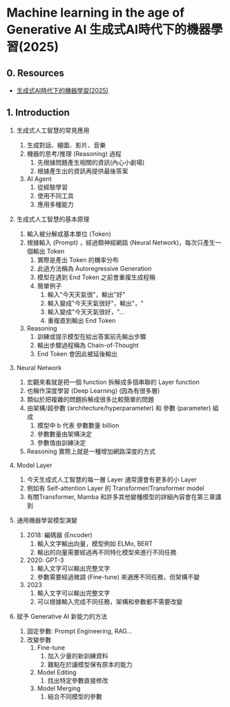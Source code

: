 # Machine learning in the age of Generative AI 生成式AI時代下的機器學習(2025)

## 0. Resources

- [生成式AI時代下的機器學習(2025)](https://www.youtube.com/playlist?list=PLJV_el3uVTsNZEFAdQsDeOdzAaHTca2Gi)

## 1. Introduction

1. 生成式人工智慧的常見應用
    1. 生成對話、繪圖、影片、音樂
    2. 機器的思考/推理 (Reasoning) 過程
        1. 先根據問題產生相關的資訊(內心小劇場)
        2. 根據產生出的資訊再提供最後答案
    3. AI Agent
        1. 從經驗學習
        2. 使用不同工具
        3. 應用多種能力
2. 生成式人工智慧的基本原理
    1. 輸入被分解成基本單位 (Token)
    2. 根據輸入 (Prompt) ，經過類神經網路 (Neural Network)，每次只產生一個輸出 Token
        1. 實際是產出 Token 的機率分布
        2. 此過方法稱為 Autoregressive Generation
        3. 模型在遇到 End Token 之前會重複生成程稱
        4. 簡單例子
            1. 輸入"今天天氣很"，輸出"好"
            2. 輸入變成"今天天氣很好"，輸出"，"
            3. 輸入變成"今天天氣很好，"...
            4. 重複直到輸出 End Token
    3. Reasoning
        1. 訓練或提示模型在給出答案前先輸出步驟
        2. 輸出步驟過程稱為 Chain-of-Thought
        3. End Token 會因此被延後輸出
3. Neural Network
    1. 宏觀來看就是把一個 function 拆解成多個串聯的 Layer function
    2. 也稱作深度學習 (Deep Learning) (因為有很多層)
    3. 類似於把複雜的問題拆解成很多比較簡單的問題
    4. 由架構/超參數 (architecture/hyperparameter) 和 參數 (parameter) 組成
        1. 模型中 b 代表 參數數量 billion
        2. 參數數量由架構決定
        3. 參數值由訓練決定
    5. Reasoning 實際上就是一種增加網路深度的方式

4. Model Layer
    1. 今天生成式人工智慧的每一層 Layer 通常還會有更多的小 Layer
    2. 例如有 Self-attention Layer 的 Transformer/Transformer model
    3. 有關Transformer, Mamba 和許多其他變種模型的詳細內容會在第三章講到

5. 通用機器學習模型演變
    1. 2018: 編碼器 (Encoder)
        1. 輸入文字輸出向量，模型例如 ELMo, BERT
        2. 輸出的向量需要經過再不同特化模型來進行不同任務
    2. 2020: GPT-3
        1. 輸入文字可以輸出完整文字
        2. 參數需要經過微調 (Fine-tune) 來適應不同任務，但架構不變
    3. 2023
        1. 輸入文字可以輸出完整文字
        2. 可以根據輸入完成不同任務，架構和參數都不需要改變

6. 賦予 Generative AI 新能力的方法
    1. 固定參數: Prompt Engineering, RAG...
    2. 改變參數
        1. Fine-tune
            1. 加入少量的新訓練資料
            2. 難點在於讓模型保有原本的能力
        2. Model Editing
            1. 找出特定參數直接修改
        3. Model Merging
            1. 結合不同模型的參數